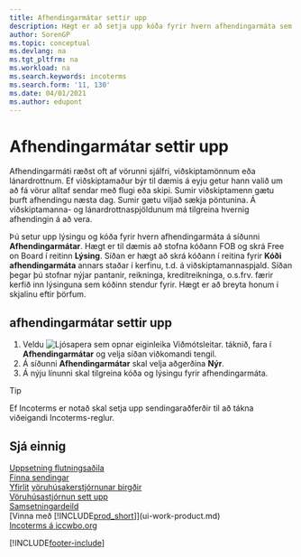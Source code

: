 ```yaml
---
title: Afhendingarmátar settir upp
description: Hægt er að setja upp kóða fyrir hvern afhendingarmáta sem boðið er upp á og slá inn upplýsingar um þá.
author: SorenGP
ms.topic: conceptual
ms.devlang: na
ms.tgt_pltfrm: na
ms.workload: na
ms.search.keywords: incoterms
ms.search.form: '11, 130'
ms.date: 04/01/2021
ms.author: edupont
---
```

# <a name="set-up-shipment-methods"></a><a name="set-up-shipment-methods"></a><a name="set-up-shipment-methods"></a>Afhendingarmátar settir upp

Afhendingarmáti ræðst oft af vörunni sjálfri, viðskiptamönnum eða lánardrottnum. Ef viðskiptamaður býr til dæmis á eyju getur hann valið um að fá vörur alltaf sendar með flugi eða skipi. Sumir viðskiptamenn gætu þurft afhendingu næsta dag. Sumir gætu viljað sækja pöntunina. Á viðskiptamanna- og lánardrottnaspjöldunum má tilgreina hvernig afhendingin á að vera.

Þú setur upp lýsingu og kóða fyrir hvern afhendingarmáta á síðunni **Afhendingarmátar**. Hægt er til dæmis að stofna kóðann FOB og skrá Free on Board í reitinn **Lýsing**. Síðan er hægt að skrá kóðann í reitina fyrir **Kóði afhendingarmáta** annars staðar í kerfinu, t.d. á viðskiptamannaspjald. Síðan þegar þú stofnar nýjar pantanir, reikninga, kreditreikninga, o.s.frv. færir kerfið inn lýsinguna sem kóðinn stendur fyrir. Hægt er að breyta honum í skjalinu eftir þörfum.

## <a name="to-set-up-a-shipment-method"></a><a name="to-set-up-a-shipment-method"></a><a name="to-set-up-a-shipment-method"></a>afhendingarmátar settir upp

1. Veldu ![Ljósapera sem opnar eiginleika Viðmótsleitar.](media/ui-search/search_small.png "Segðu mér hvað þú vilt gera") táknið, fara í **Afhendingarmátar** og velja síðan viðkomandi tengil.
2. Á síðunni **Afhendingarmátar** skal velja aðgerðina **Nýr**.
3. Á nýju línunni skal tilgreina kóða og lýsingu fyrir afhendingarmáta.

> [!TIP]
> Ef Incoterms er notað skal setja upp sendingaraðferðir til að tákna viðeigandi Incoterms-reglur.  

## <a name="see-also"></a><a name="see-also"></a><a name="see-also"></a>Sjá einnig

[Uppsetning flutningsaðila](sales-how-to-set-up-shipping-agents.md)  
[Finna sendingar](sales-how-track-packages.md)  
[Yfirlit](design-details-warehouse-management.md)
[vöruhúsakerstjórnunar birgðir](inventory-manage-inventory.md)  
[Vöruhúsastjórnun sett upp](warehouse-setup-warehouse.md)  
[Samsetningardeild](assembly-assemble-items.md)  
[Vinna með [!INCLUDE[prod_short](includes/prod_short.md)]](ui-work-product.md)  
[Incoterms á iccwbo.org](https://iccwbo.org/resources-for-business/incoterms-rules)  

[!INCLUDE[footer-include](includes/footer-banner.md)]
